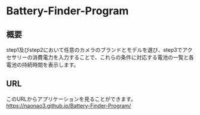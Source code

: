# Battery-Finder-Program

## 概要
step1及びstep2において任意のカメラのブランドとモデルを選び、step3でアクセサリーの消費電力を入力することで、これらの条件に対応する電池の一覧と各電池の持続時間を表示します。

## URL
このURLからアプリケーションを見ることができます。</br>
https://naonao3.github.io/Battery-Finder-Program/</br>
